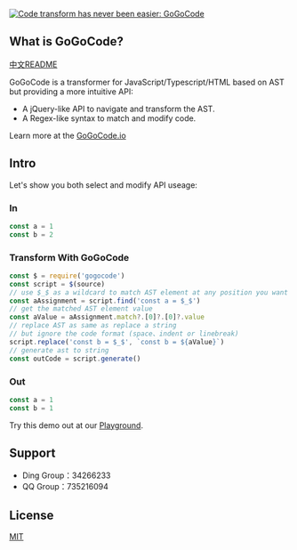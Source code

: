 [![Code transform has never been easier: GoGoCode](https://img.alicdn.com/imgextra/i3/O1CN018G7KFa1Etp6O8BAvs_!!6000000000410-2-tps-1949-552.png)](https://gogocode.io)

## What is GoGoCode?

[中文README](readme-cn)

GoGoCode is a transformer for JavaScript/Typescript/HTML based on AST but providing a more intuitive API:

- A jQuery-like API to navigate and transform the AST.
- A Regex-like syntax to match and modify code.

Learn more at the [GoGoCode.io](https://gogocode.io)


## Intro

Let's show you both select and modify API useage:

### In

```javascript
const a = 1
const b = 2
```

### Transform With GoGoCode

```javascript
const $ = require('gogocode')
const script = $(source)
// use $_$ as a wildcard to match AST element at any position you want
const aAssignment = script.find('const a = $_$')
// get the matched AST element value
const aValue = aAssignment.match?.[0]?.[0]?.value
// replace AST as same as replace a string 
// but ignore the code format (space、indent or linebreak)
script.replace('const b = $_$', `const b = ${aValue}`)
// generate ast to string
const outCode = script.generate()
```

### Out

```javascript
const a = 1
const b = 1
```

Try this demo out at our [Playground](https://play.gogocode.io/#code/N4IglgdgDgrgLgYQPYBMCmIBcIDGSIDOcABAIbEC8xAjADoR6EkBGlxATPSADQgDuSAE4BrZOiwgAZjAZww+YnEGlCkoQFsAFJLAAbNAEkIa7mShhTSKHPwEAlMWD1ixRkWIASNqXMA6AOZIgXjozq62JARIMII4aGw6+kZqvlExcfRhbpE4gmDWbB6aabFodmEA9BXEMATxHgD6XqQEZMR8eig4pIIoikjE6qRwOAAWxACCAMoAKsRo+upoECTDZBAAnsRQSARgNhDEG9HtKnBZEWQTBHv+EEsrbAS5+XC+OhAomgDk2W1UjQ833Kh2IVWI-jQJDgo3iQxGsL60zmCzQDxIADdSLoYGgLkwyAA1bG47zXW73ZZveFjAD8vgA2gAGAC69OZbN8WJxeNB4MEaCgulIcUmszIrQIpCWEuIAqFIvi5CIeQg-mIzHgxDAdyE8Rh8RC8TUgnhxGKUEVgEAGSDoR5CYi6SBoZgC0jCEEuZ55ay+eXCuI-P6sAFNb6mAAGwcKwFIxJ5AF8I56wdVIRA0Mo4Er3HABirIP4wgK4DFDt7XgFlpnhmhNCCE1xeJBYHAADIqfwSOAbKBoCvWHggUYtAAKJbkmawSlxvDw6ktAoA8vBW9PBLiE0A).

## Support

- Ding Group：34266233
- QQ Group：735216094


## License

[MIT](LICENSE)